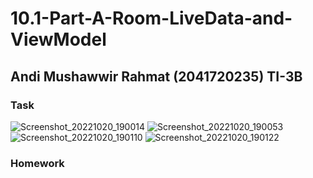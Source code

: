 # 10.1-Part-A-Room-LiveData-and-ViewModel

## Andi Mushawwir Rahmat (2041720235) TI-3B

### Task
![Screenshot_20221020_190014](https://user-images.githubusercontent.com/75873471/196943485-5c893f17-98ef-409d-a1d9-0372a5d24647.png)
![Screenshot_20221020_190053](https://user-images.githubusercontent.com/75873471/196943507-a6e9f015-4389-4fdb-8442-25a2883b7eb9.png)
![Screenshot_20221020_190110](https://user-images.githubusercontent.com/75873471/196943519-b35ad02d-b674-4e7d-a6a5-79b26321acf4.png)
![Screenshot_20221020_190122](https://user-images.githubusercontent.com/75873471/196943537-8710a1d6-f31d-4f41-a3b3-8808f3364017.png)

### Homework
